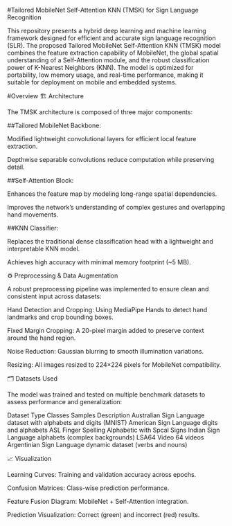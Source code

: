 #Tailored MobileNet Self-Attention KNN (TMSK) for Sign Language Recognition

This repository presents a hybrid deep learning and machine learning framework designed for efficient and accurate sign language recognition (SLR). The proposed Tailored MobileNet Self-Attention KNN (TMSK) model combines the feature extraction capability of MobileNet, the global spatial understanding of a Self-Attention module, and the robust classification power of K-Nearest Neighbors (KNN). The model is optimized for portability, low memory usage, and real-time performance, making it suitable for deployment on mobile and embedded systems.

#Overview
🏗️ Architecture

The TMSK architecture is composed of three major components:

##Tailored MobileNet Backbone:

Modified lightweight convolutional layers for efficient local feature extraction.

Depthwise separable convolutions reduce computation while preserving detail.

##Self-Attention Block:

Enhances the feature map by modeling long-range spatial dependencies.

Improves the network’s understanding of complex gestures and overlapping hand movements.

##KNN Classifier:

Replaces the traditional dense classification head with a lightweight and interpretable KNN model.

Achieves high accuracy with minimal memory footprint (~5 MB).

⚙️ Preprocessing & Data Augmentation

A robust preprocessing pipeline was implemented to ensure clean and consistent input across datasets:

Hand Detection and Cropping: Using MediaPipe Hands to detect hand landmarks and crop bounding boxes.

Fixed Margin Cropping: A 20-pixel margin added to preserve context around the hand region.

Noise Reduction: Gaussian blurring to smooth illumination variations.

Resizing: All images resized to 224×224 pixels for MobileNet compatibility.

🗂️ Datasets Used

The model was trained and tested on multiple benchmark datasets to assess performance and generalization:

Dataset	Type	Classes	Samples	Description
Australian Sign Language dataset with alphabets and digits
(MNIST)	American Sign Language digits and alphabets
ASL Finger Spelling	Alphabetic with Spcal Signs
Indian Sign Language alphabets (complex backgrounds)
LSA64	Video	64 videos	Argentinian Sign Language dynamic dataset (verbs and nouns)

📈 Visualization

Learning Curves: Training and validation accuracy across epochs.

Confusion Matrices: Class-wise prediction performance.

Feature Fusion Diagram: MobileNet + Self-Attention integration.

Prediction Visualization: Correct (green) and incorrect (red) results.
